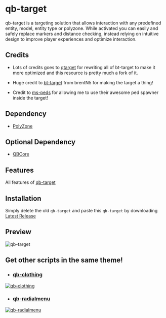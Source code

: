 # qb-target

qb-target is a targeting solution that allows interaction with any predefined entity, model, entity type or polyzone. While activated you can easily and safely replace markers and distance checking, instead relying on intuitive design to improve player experiences and optimize interaction.

## Credits

- Lots of credits goes to [qtarget](https://github.com/overextended/qtarget) for rewriting all of bt-target to make it more optimized and this resource is pretty much a fork of it.

- Huge credit to [bt-target](https://github.com/brentN5/bt-target) from brentN5 for making the target a thing!

- Credit to [ms-peds](https://github.com/MiddleSkillz/ms-peds) for allowing me to use their awesome ped spawner inside the target!

## Dependency

- [PolyZone](https://github.com/mkafrin/PolyZone)

## Optional Dependency

- [QBCore](https://github.com/qbcore-framework/qb-core)

## Features 
All features of [qb-target](https://github.com/qbcore-framework/qb-target)

## Installation
Simply delete the old `qb-target` and paste this `qb-target` by downloading [Latest Release](https://github.com/secret-sahil/qb-target/releases/tag/v1.0.0)

## Preview
![qb-target](https://cdn.discordapp.com/attachments/1019354711054352384/1160182743393648703/image.png?ex=6533bb61&is=65214661&hm=6aed8024df8fc4654c52bf2bfd654af09f708a7d2c879579c04295110cc8990e&)

## Get other scripts in the same theme!
- ### [qb-clothing](https://forum.cfx.re/t/free-qbcore-character-menu-clothing-menu/4898891)
[![qb-clothing](https://dunb17ur4ymx4.cloudfront.net/wysiwyg/1172970/e327e4f7ab6f11e3c6963e67f79017b06a9115f5.png)](https://forum.cfx.re/t/free-qbcore-character-menu-clothing-menu/4898891)
- ### [qb-radialmenu](https://forum.cfx.re/t/esx-qbcore-radial-menu-a-never-seen-radial-menu-script/5043017)
[![qb-radialmenu](https://forum.cfx.re/uploads/default/original/4X/d/7/8/d7830b664201c6a799506e4ce9f4b8ba0815037a.jpeg)](https://forum.cfx.re/t/esx-qbcore-radial-menu-a-never-seen-radial-menu-script/5043017)
